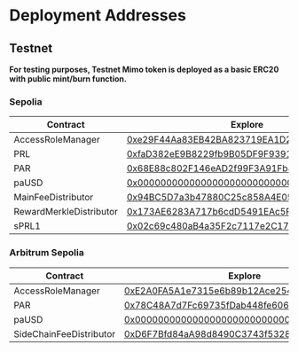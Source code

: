 # Deployment Addresses

## Testnet

**For testing purposes, Testnet Mimo token is deployed as a basic ERC20 with public mint/burn function.**

### Sepolia

| Contract                | Explore                                                                                                                       |
| ----------------------- | ----------------------------------------------------------------------------------------------------------------------------- |
| AccessRoleManager       | [0xe29F44Aa83EB42BA823719EA1D2d84861f72A5D0](https://sepolia.etherscan.io/address/0xe29F44Aa83EB42BA823719EA1D2d84861f72A5D0) |
| PRL                     | [0xfaD382eE9B8229fb9B05DF9F9391baC5DD81f346](https://sepolia.etherscan.io/address/0xfaD382eE9B8229fb9B05DF9F9391baC5DD81f346) |
| PAR                     | [0x68E88c802F146eAD2f99F3A91Fb880D1A2509672](https://sepolia.etherscan.io/address/0x68E88c802F146eAD2f99F3A91Fb880D1A2509672) |
| paUSD                   | [0x0000000000000000000000000000000000000000](https://sepolia.etherscan.io/address/0x0000000000000000000000000000000000000000) |
| MainFeeDistributor      | [0x94BC5D7a3b47880C25c858A4E05ba5f3118389d9](https://sepolia.etherscan.io/address/0x94BC5D7a3b47880C25c858A4E05ba5f3118389d9) |
| RewardMerkleDistributor | [0x173AE6283A717b6cdD5491EAc5F82C082A8c674b](https://sepolia.etherscan.io/address/0x173AE6283A717b6cdD5491EAc5F82C082A8c674b) |
| sPRL1                   | [0x02c69c480aB4a35F2c7117e2C17c904CD76f25D8](https://sepolia.etherscan.io/address/0x02c69c480aB4a35F2c7117e2C17c904CD76f25D8) |

### Arbitrum Sepolia

| Contract                | Explore                                                                                                                       |
| ----------------------- | ----------------------------------------------------------------------------------------------------------------------------- |
| AccessRoleManager       | [0xE2A0FA5A1e7315e6b89b12Ace2541A6a0d3E5370](https://sepolia.arbiscan.io/address/0xE2A0FA5A1e7315e6b89b12Ace2541A6a0d3E5370)  |
| PAR                     | [0x78C48A7d7Fc69735fDab448fe6068bbA44a920E6](https://sepolia.arbiscan.io/address/0x78C48A7d7Fc69735fDab448fe6068bbA44a920E6)  |
| paUSD                   | [0x0000000000000000000000000000000000000000](https://sepolia.arbiscan.io/address/0x0000000000000000000000000000000000000000)  |
| SideChainFeeDistributor | [0xD6F7Bfd84aA98d8490C3743f5328F0453aD8D17b](https://sepolia.etherscan.io/address/0xD6F7Bfd84aA98d8490C3743f5328F0453aD8D17b) |
